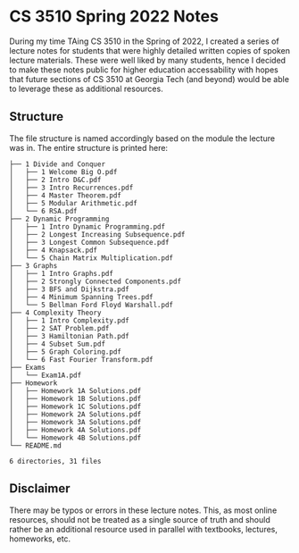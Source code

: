 # CS 3510 Spring 2022 Notes

During my time TAing CS 3510 in the Spring of 2022, I created a series of lecture notes for students that were highly detailed written copies of spoken lecture materials. These were well liked by many students, hence I decided to make these notes public for higher education accessability with hopes that future sections of CS 3510 at Georgia Tech (and beyond) would be able to leverage these as additional resources.

## Structure
The file structure is named accordingly based on the module the lecture was in. The entire structure is printed here:
```
├── 1 Divide and Conquer
│   ├── 1 Welcome Big O.pdf
│   ├── 2 Intro D&C.pdf
│   ├── 3 Intro Recurrences.pdf
│   ├── 4 Master Theorem.pdf
│   ├── 5 Modular Arithmetic.pdf
│   └── 6 RSA.pdf
├── 2 Dynamic Programming
│   ├── 1 Intro Dynamic Programming.pdf
│   ├── 2 Longest Increasing Subsequence.pdf
│   ├── 3 Longest Common Subsequence.pdf
│   ├── 4 Knapsack.pdf
│   └── 5 Chain Matrix Multiplication.pdf
├── 3 Graphs
│   ├── 1 Intro Graphs.pdf
│   ├── 2 Strongly Connected Components.pdf
│   ├── 3 BFS and Dijkstra.pdf
│   ├── 4 Minimum Spanning Trees.pdf
│   └── 5 Bellman Ford Floyd Warshall.pdf
├── 4 Complexity Theory
│   ├── 1 Intro Complexity.pdf
│   ├── 2 SAT Problem.pdf
│   ├── 3 Hamiltonian Path.pdf
│   ├── 4 Subset Sum.pdf
│   ├── 5 Graph Coloring.pdf
│   └── 6 Fast Fourier Transform.pdf
├── Exams
│   └── Exam1A.pdf
├── Homework
│   ├── Homework 1A Solutions.pdf
│   ├── Homework 1B Solutions.pdf
│   ├── Homework 1C Solutions.pdf
│   ├── Homework 2A Solutions.pdf
│   ├── Homework 3A Solutions.pdf
│   ├── Homework 4A Solutions.pdf
│   └── Homework 4B Solutions.pdf
└── README.md

6 directories, 31 files
```

## Disclaimer
There may be typos or errors in these lecture notes. This, as most online resources, should not be treated as a single source of truth and should rather be an additional resource used in parallel with textbooks, lectures, homeworks, etc.
